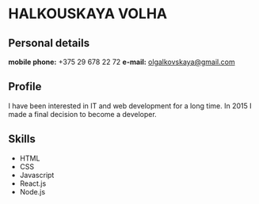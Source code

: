 # HALKOUSKAYA VOLHA
## Personal details
**mobile phone:** +375  29 678 22 72 
**e-mail:** olgalkovskaya@gmail.com
## Profile
I have been interested in IT and web development for a long time. In 2015 I made a final decision to become a developer.
## Skills 
* HTML
* CSS
* Javascript
* React.js
* Node.js
